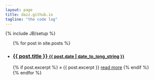 ```yaml
---
layout: page
title: dazz.github.io
tagline: "the code log"
---
```

{% include JB/setup %}

<ul class="posts unstyled">
  {% for post in site.posts %}
    <li>
        <h3><a href="{{ BASE_PATH }}{{ post.url }}">{{ post.title }} <small>{{ post.date | date_to_long_string }}</small></a></h3>
        {% if post.excerpt %}
            &raquo; {{ post.excerpt }} <span class="label label-important"><a href="{{ BASE_PATH }}{{ post.url }}">read more</a></span>
        {% endif %}
    </li>
  {% endfor %}
</ul>

